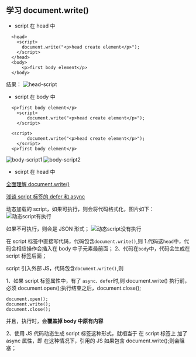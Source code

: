 ## 学习 document.write()

- script 在 head 中

```
  <head>
    <script>
      document.write("<p>head create element</p>");
    </script>
  </head>
  <body>
      <p>first body element</p>
  </body>
```

结果：
![head-script](‪C:\Users\zdcn\Desktop\document-img\head-script.png "head-script")

- script 在 body 中

```
  <p>first body element</p>
	<script>
		document.write("<p>head create element</p>");
	</script>
```

```
  <script>
		document.write("<p>head create element</p>");
	</script>
  <p>first body element</p>
```

![body-script1](‪C:\Users\zdcn\Desktop\document-img\body-script1.png "body-script1")
![body-script2](‪C:\Users\zdcn\Desktop\document-img\body-script2.png "body-script2")

- scirpt 在 head 中

[全面理解 document.write()](https://segmentfault.com/a/1190000007958530)

[浅谈 script 标签的 defer 和 async](https://juejin.im/entry/5a7ad55ef265da4e81238da9)

动态加载的 script，如果可执行，则会将代码格式化，图片如下：
![动态script有执行](https://alfred-github.oss-cn-shanghai.aliyuncs.com/document/%E5%8A%A8%E6%80%81script%E6%9C%89%E6%89%A7%E8%A1%8C.png?Expires=1573619362&OSSAccessKeyId=TMP.hgz48JpdoaJgUW8Fic46iE4npFyxhsyajASMEteVPT9eBfZn179RLX4ezcB31dxeCMF18cA3gTA3ZAM3mYgiNomLeWjRTF7WwCdBWbCAFYzxZj7rMzdj4LqkUVddtZ.tmp&Signature=8g%2BczxtxX64kSZ0%2BRASgfj8ohgQ%3D "动态script有执行")

如果不可执行，则会是 JSON 形式；
![动态script没有执行](https://alfred-github.oss-cn-shanghai.aliyuncs.com/document/%E5%8A%A8%E6%80%81script%E6%B2%A1%E6%9C%89%E6%89%A7%E8%A1%8C.png?Expires=1573619382&OSSAccessKeyId=TMP.hgz48JpdoaJgUW8Fic46iE4npFyxhsyajASMEteVPT9eBfZn179RLX4ezcB31dxeCMF18cA3gTA3ZAM3mYgiNomLeWjRTF7WwCdBWbCAFYzxZj7rMzdj4LqkUVddtZ.tmp&Signature=u7%2B1etPNExYeYEZ6dO0J1lV5s3g%3D "动态script没有执行")

在 script 标签中直接写代码，代码包含`document.write()`,则 1.代码这`head`中，代码会相应操作会插入在 body 中子元素最前面；
2、代码在`body`中，代码会生成在 script 标签后面；

script 引入外部 JS，代码包含`document.write()`,则

1、如果 script 标签属性中，有了 `async、defer`时,则 document.write() 执行前，必须 document.open();执行结束之后，document.close();

```
document.open();
document.write();
document.close();
```

并且，执行时，会**覆盖掉 body 中原有内容**

2、使用 JS 代码动态生成 script 标签这种形式，就相当于 在 script 标签上 加了 async 属性，即 在这种情况下，引用的 JS 如果包含 document.write();则会阻塞；
